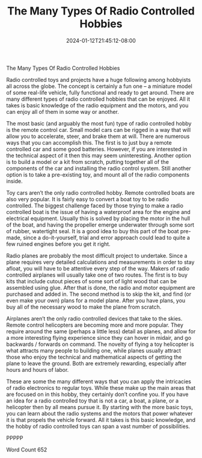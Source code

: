 ﻿---
title: "The Many Types Of Radio Controlled Hobbies"
date: 2024-01-12T21:45:12-08:00
description: "RC Hobbies Tips for Web Success"
featured_image: "/images/RC Hobbies.jpg"
tags: ["RC Hobbies"]
---

The Many Types Of Radio Controlled Hobbies

Radio controlled toys and projects have a huge following among hobbyists all across the globe. The concept is certainly a fun one – a miniature model of some real-life vehicle, fully functional and ready to get around. There are many different types of radio controlled hobbies that can be enjoyed. All it takes is basic knowledge of the radio equipment and the motors, and you can enjoy all of them in some way or another.

The most basic (and arguably the most fun) type of radio controlled hobby is the remote control car. Small model cars can be rigged in a way that will allow you to accelerate, steer, and brake them at will. There are numerous ways that you can accomplish this. The first is to just buy a remote controlled car and some good batteries. However, if you are interested in the technical aspect of it then this may seem uninteresting. Another option is to build a model or a kit from scratch, putting together all of the components of the car and installing the radio control system. Still another option is to take a pre-existing toy, and mount all of the radio components inside.

Toy cars aren’t the only radio controlled hobby. Remote controlled boats are also very popular. It is fairly easy to convert a boat toy to be radio controlled. The biggest challenge faced by those trying to make a radio controlled boat is the issue of having a waterproof area for the engine and electrical equipment. Usually this is solved by placing the motor in the hull of the boat, and having the propeller emerge underwater through some sort of rubber, watertight seal. It is a good idea to buy this part of the boat pre-made, since a do-it-yourself, trial and error approach could lead to quite a few ruined engines before you get it right.

Radio planes are probably the most difficult project to undertake. Since a plane requires very detailed calculations and measurements in order to stay afloat, you will have to be attentive every step of the way. Makers of radio controlled airplanes will usually take one of two routes. The first is to buy kits that include cutout pieces of some sort of light wood that can be assembled using glue. After that is done, the radio and motor equipment are purchased and added in. The second method is to skip the kit, and find (or even make your own) plans for a model plane. After you have plans, you buy all of the necessary wood to make the plane from scratch.

Airplanes aren’t the only radio controlled devices that take to the skies. Remote control helicopters are becoming more and more popular. They require around the same (perhaps a little less) detail as planes, and allow for a more interesting flying experience since they can hover in midair, and go backwards / forwards on command. The novelty of flying a toy helicopter is what attracts many people to building one, while planes usually attract those who enjoy the technical and mathematical aspects of getting the plane to leave the ground. Both are extremely rewarding, especially after hours and hours of labor.

These are some the many different ways that you can apply the intricacies of radio electronics to regular toys. While these make up the main areas that are focused on in this hobby, they certainly don’t confine you. If you have an idea for a radio controlled toy that is not a car, a boat, a plane, or a helicopter then by all means pursue it. By starting with the more basic toys, you can learn about the radio systems and the motors that power whatever it is that propels the vehicle forward. All it takes is this basic knowledge, and the hobby of radio controlled toys can span a vast number of possibilities.

PPPPP

Word Count 652
